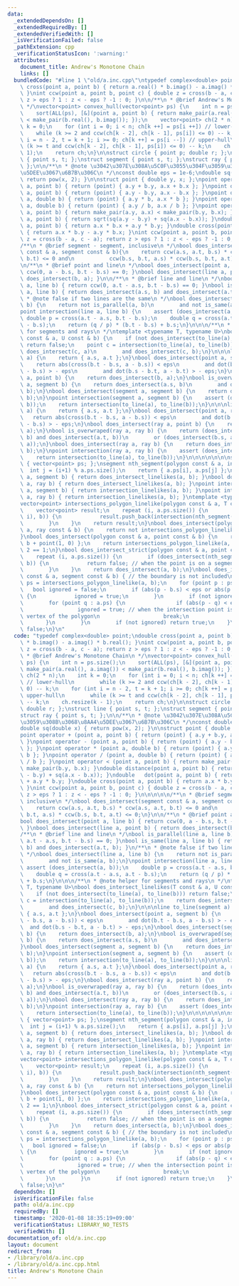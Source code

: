 ```yaml
---
data:
  _extendedDependsOn: []
  _extendedRequiredBy: []
  _extendedVerifiedWith: []
  _isVerificationFailed: false
  _pathExtension: cpp
  _verificationStatusIcon: ':warning:'
  attributes:
    document_title: Andrew's Monotone Chain
    links: []
  bundledCode: "#line 1 \"old/a.inc.cpp\"\ntypedef complex<double> point;\ndouble\
    \ cross(point a, point b) { return a.real() * b.imag() - a.imag() * b.real();\
    \ }\nint ccw(point a, point b, point c) { double z = cross(b - a, c - a); return\
    \ z > eps ? 1 : z < - eps ? -1 : 0; }\n\n/**\n * @brief Andrew's Monotone Chain\n\
    \ */\nvector<point> convex_hull(vector<point> ps) {\n    int n = ps.size();\n\
    \    sort(ALL(ps), [&](point a, point b) { return make_pair(a.real(), a.imag())\
    \ < make_pair(b.real(), b.imag()); });\n    vector<point> ch(2 * n);\n    int\
    \ k = 0;\n    for (int i = 0; i < n; ch[k ++] = ps[i ++]) // lower-hull\n    \
    \    while (k >= 2 and ccw(ch[k - 2], ch[k - 1], ps[i]) <= 0) -- k;\n    for (int\
    \ i = n - 2, t = k + 1; i >= 0; ch[k ++] = ps[i --]) // upper-hull\n        while\
    \ (k >= t and ccw(ch[k - 2], ch[k - 1], ps[i]) <= 0) -- k;\n    ch.resize(k -\
    \ 1);\n    return ch;\n}\n\nstruct circle { point p; double r; };\nstruct line\
    \ { point s, t; };\nstruct segment { point s, t; };\nstruct ray { point s, t;\
    \ };\n\n/**\n * @note \u3042\u307E\u308A\u5C0F\u3055\u304F\u3059\u308B\u3068\u8AA4\
    \u5DEE\u3067\u6B7B\u306C\n */\nconst double eps = 1e-6;\ndouble sq(double x) {\
    \ return pow(x, 2); }\n\nstruct point { double y, x; };\npoint operator + (point\
    \ a, point b) { return (point) { a.y + b.y, a.x + b.x }; }\npoint operator - (point\
    \ a, point b) { return (point) { a.y - b.y, a.x - b.x }; }\npoint operator * (point\
    \ a, double b) { return (point) { a.y * b, a.x * b }; }\npoint operator / (point\
    \ a, double b) { return (point) { a.y / b, a.x / b }; }\npoint operator < (point\
    \ a, point b) { return make_pair(a.y, a.x) < make_pair(b.y, b.x); }\ndouble distance(point\
    \ a, point b) { return sqrt(sq(a.y - b.y) + sq(a.x - b.x)); }\ndouble   dot(point\
    \ a, point b) { return a.x * b.x + a.y * b.y; }\ndouble cross(point a, point b)\
    \ { return a.x * b.y - a.y * b.x; }\nint ccw(point a, point b, point c) { double\
    \ z = cross(b - a, c - a); return z > eps ? 1 : z < - eps ? -1 : 0; }\n\n\n\n\n\
    /**\n * @brief segment - segment, inclusive\n */\nbool does_intersect(segment\
    \ const & a, segment const & b){\n    return ccw(a.s, a.t, b.s) * ccw(a.s, a.t,\
    \ b.t) <= 0 and\n           ccw(b.s, b.t, a.s) * ccw(b.s, b.t, a.t) <= 0;\n}\n\
    \n/**\n * @brief point and line\n */\nbool does_intersect(point a, line b) { return\
    \ ccw(0, a - b.s, b.t - b.s) == 0; }\nbool does_intersect(line a, point b) { return\
    \ does_intersect(b, a); }\n\n/**\n * @brief line and line\n */\nbool is_parallel(line\
    \ a, line b) { return ccw(0, a.t - a.s, b.t - b.s) == 0; }\nbool is_same(line\
    \ a, line b) { return does_intersect(a.s, b) and does_intersect(a.t, b); }\n/**\n\
    \ * @note false if two lines are the same\n */\nbool does_intersect(line a, line\
    \ b) {\n    return not is_parallel(a, b)\n        and not is_same(a, b);\n}\n\
    point intersection(line a, line b) {\n    assert (does_intersect(a, b));\n   \
    \ double p = cross(a.t - a.s, b.t - b.s);\n    double q = cross(a.t - a.s, a.t\
    \ - b.s);\n    return (q / p) * (b.t - b.s) + b.s;\n}\n\n\n/**\n * @note helper\
    \ for segments and rays\n */\ntemplate <typename T, typename U>\nbool does_intersect_linelikes(T\
    \ const & a, U const & b) {\n    if (not does_intersect(to_line(a), to_line(b)))\
    \ return false;\n    point c = intersection(to_line(a), to_line(b));\n    return\
    \ does_intersect(c, a)\n        and does_intersect(c, b);\n}\n\n\nline to_line(segment\
    \ a) {\n    return { a.s, a.t };\n}\nbool does_intersect(point a, segment b) {\n\
    \    return abs(cross(b.t - b.s, a - b.s)) < eps\n        and dot(b.t - b.s, a\
    \ - b.s) > - eps\n        and dot(b.s - b.t, a - b.t) > - eps;\n}\nbool does_intersect(segment\
    \ a, point b) {\n    return does_intersect(b, a);\n}\nbool is_overwraped(segment\
    \ a, segment b) {\n    return does_intersect(a.s, b)\n        and does_intersect(a.t,\
    \ b);\n}\nbool does_intersect(segment a, segment b) {\n    return does_intersect_linelikes(a,\
    \ b);\n}\npoint intersection(segment a, segment b) {\n    assert (does_intersect(a,\
    \ b));\n    return intersection(to_line(a), to_line(b));\n}\n\n\nline to_line(ray\
    \ a) {\n    return { a.s, a.t };\n}\nbool does_intersect(point a, ray b) {\n \
    \   return abs(cross(b.t - b.s, a - b.s)) < eps\n        and dot(b.t - b.s, a\
    \ - b.s) > - eps;\n}\nbool does_intersect(ray a, point b) {\n    return does_intersect(b,\
    \ a);\n}\nbool is_overwraped(ray a, ray b) {\n    return (does_intersect(a.s,\
    \ b) and does_intersect(a.t, b))\n        or (does_intersect(b.s, a) and does_intersect(b.t,\
    \ a));\n}\nbool does_intersect(ray a, ray b) {\n    return does_intersect_linelikes(a,\
    \ b);\n}\npoint intersection(ray a, ray b) {\n    assert (does_intersect(a, b));\n\
    \    return intersection(to_line(a), to_line(b));\n}\n\n\n\n\n\n\nstruct polygon\
    \ { vector<point> ps; };\nsegment nth_segment(polygon const & a, int i) {\n  \
    \  int j = (i+1) % a.ps.size();\n    return { a.ps[i], a.ps[j] };\n}\nbool does_intersect(ray\
    \ a, segment b) { return does_intersect_linelikes(a, b); }\nbool does_intersect(segment\
    \ a, ray b) { return does_intersect_linelikes(a, b); }\npoint intersection(ray\
    \ a, segment b) { return intersection_linelikes(a, b); }\npoint intersection(segment\
    \ a, ray b) { return intersection_linelikes(a, b); }\ntemplate <typename T>\n\
    vector<point> intersections_polygon_linelike(polygon const & a, T const & b) {\n\
    \    vector<point> result;\n    repeat (i, a.ps.size()) {\n        if (does_intersect(nth_segment(a,\
    \ i), b)) {\n            result.push_back(intersection(nth_segment(a, i), b));\n\
    \        }\n    }\n    return result;\n}\nbool does_intersect(polygon const &\
    \ a, ray const & b) {\n    return not intersections_polygon_linelike(a, b).empty();\n\
    }\nbool does_intersect(polygon const & a, point const & b) {\n    ray c = { b,\
    \ b + point(1, 0) };\n    return intersections_polygon_linelike(a, c).size() %\
    \ 2 == 1;\n}\nbool does_intersect_strict(polygon const & a, point const & b) {\n\
    \    repeat (i, a.ps.size()) {\n        if (does_intersect(nth_segment(a, i),\
    \ b)) {\n            return false; // when the point is on a segment of the polygon\n\
    \        }\n    }\n    return does_intersect(a, b);\n}\nbool does_intersect_strict(polygon\
    \ const & a, segment const & b) { // the boundary is not included\n    vector<point>\
    \ ps = intersections_polygon_linelike(a, b);\n    for (point p : ps) {\n     \
    \   bool ignored = false;\n        if (abs(p - b.s) < eps or abs(p - b.t) < eps)\
    \ {\n            ignored = true;\n        }\n        if (not ignored) {\n    \
    \        for (point q : a.ps) {\n                if (abs(p - q) < eps) {\n   \
    \                 ignored = true; // when the intersection point is one of the\
    \ vertex of the polygon\n                    break;\n                }\n     \
    \       }\n        }\n        if (not ignored) return true;\n    }\n    return\
    \ false;\n}\n"
  code: "typedef complex<double> point;\ndouble cross(point a, point b) { return a.real()\
    \ * b.imag() - a.imag() * b.real(); }\nint ccw(point a, point b, point c) { double\
    \ z = cross(b - a, c - a); return z > eps ? 1 : z < - eps ? -1 : 0; }\n\n/**\n\
    \ * @brief Andrew's Monotone Chain\n */\nvector<point> convex_hull(vector<point>\
    \ ps) {\n    int n = ps.size();\n    sort(ALL(ps), [&](point a, point b) { return\
    \ make_pair(a.real(), a.imag()) < make_pair(b.real(), b.imag()); });\n    vector<point>\
    \ ch(2 * n);\n    int k = 0;\n    for (int i = 0; i < n; ch[k ++] = ps[i ++])\
    \ // lower-hull\n        while (k >= 2 and ccw(ch[k - 2], ch[k - 1], ps[i]) <=\
    \ 0) -- k;\n    for (int i = n - 2, t = k + 1; i >= 0; ch[k ++] = ps[i --]) //\
    \ upper-hull\n        while (k >= t and ccw(ch[k - 2], ch[k - 1], ps[i]) <= 0)\
    \ -- k;\n    ch.resize(k - 1);\n    return ch;\n}\n\nstruct circle { point p;\
    \ double r; };\nstruct line { point s, t; };\nstruct segment { point s, t; };\n\
    struct ray { point s, t; };\n\n/**\n * @note \u3042\u307E\u308A\u5C0F\u3055\u304F\
    \u3059\u308B\u3068\u8AA4\u5DEE\u3067\u6B7B\u306C\n */\nconst double eps = 1e-6;\n\
    double sq(double x) { return pow(x, 2); }\n\nstruct point { double y, x; };\n\
    point operator + (point a, point b) { return (point) { a.y + b.y, a.x + b.x };\
    \ }\npoint operator - (point a, point b) { return (point) { a.y - b.y, a.x - b.x\
    \ }; }\npoint operator * (point a, double b) { return (point) { a.y * b, a.x *\
    \ b }; }\npoint operator / (point a, double b) { return (point) { a.y / b, a.x\
    \ / b }; }\npoint operator < (point a, point b) { return make_pair(a.y, a.x) <\
    \ make_pair(b.y, b.x); }\ndouble distance(point a, point b) { return sqrt(sq(a.y\
    \ - b.y) + sq(a.x - b.x)); }\ndouble   dot(point a, point b) { return a.x * b.x\
    \ + a.y * b.y; }\ndouble cross(point a, point b) { return a.x * b.y - a.y * b.x;\
    \ }\nint ccw(point a, point b, point c) { double z = cross(b - a, c - a); return\
    \ z > eps ? 1 : z < - eps ? -1 : 0; }\n\n\n\n\n/**\n * @brief segment - segment,\
    \ inclusive\n */\nbool does_intersect(segment const & a, segment const & b){\n\
    \    return ccw(a.s, a.t, b.s) * ccw(a.s, a.t, b.t) <= 0 and\n           ccw(b.s,\
    \ b.t, a.s) * ccw(b.s, b.t, a.t) <= 0;\n}\n\n/**\n * @brief point and line\n */\n\
    bool does_intersect(point a, line b) { return ccw(0, a - b.s, b.t - b.s) == 0;\
    \ }\nbool does_intersect(line a, point b) { return does_intersect(b, a); }\n\n\
    /**\n * @brief line and line\n */\nbool is_parallel(line a, line b) { return ccw(0,\
    \ a.t - a.s, b.t - b.s) == 0; }\nbool is_same(line a, line b) { return does_intersect(a.s,\
    \ b) and does_intersect(a.t, b); }\n/**\n * @note false if two lines are the same\n\
    \ */\nbool does_intersect(line a, line b) {\n    return not is_parallel(a, b)\n\
    \        and not is_same(a, b);\n}\npoint intersection(line a, line b) {\n   \
    \ assert (does_intersect(a, b));\n    double p = cross(a.t - a.s, b.t - b.s);\n\
    \    double q = cross(a.t - a.s, a.t - b.s);\n    return (q / p) * (b.t - b.s)\
    \ + b.s;\n}\n\n\n/**\n * @note helper for segments and rays\n */\ntemplate <typename\
    \ T, typename U>\nbool does_intersect_linelikes(T const & a, U const & b) {\n\
    \    if (not does_intersect(to_line(a), to_line(b))) return false;\n    point\
    \ c = intersection(to_line(a), to_line(b));\n    return does_intersect(c, a)\n\
    \        and does_intersect(c, b);\n}\n\n\nline to_line(segment a) {\n    return\
    \ { a.s, a.t };\n}\nbool does_intersect(point a, segment b) {\n    return abs(cross(b.t\
    \ - b.s, a - b.s)) < eps\n        and dot(b.t - b.s, a - b.s) > - eps\n      \
    \  and dot(b.s - b.t, a - b.t) > - eps;\n}\nbool does_intersect(segment a, point\
    \ b) {\n    return does_intersect(b, a);\n}\nbool is_overwraped(segment a, segment\
    \ b) {\n    return does_intersect(a.s, b)\n        and does_intersect(a.t, b);\n\
    }\nbool does_intersect(segment a, segment b) {\n    return does_intersect_linelikes(a,\
    \ b);\n}\npoint intersection(segment a, segment b) {\n    assert (does_intersect(a,\
    \ b));\n    return intersection(to_line(a), to_line(b));\n}\n\n\nline to_line(ray\
    \ a) {\n    return { a.s, a.t };\n}\nbool does_intersect(point a, ray b) {\n \
    \   return abs(cross(b.t - b.s, a - b.s)) < eps\n        and dot(b.t - b.s, a\
    \ - b.s) > - eps;\n}\nbool does_intersect(ray a, point b) {\n    return does_intersect(b,\
    \ a);\n}\nbool is_overwraped(ray a, ray b) {\n    return (does_intersect(a.s,\
    \ b) and does_intersect(a.t, b))\n        or (does_intersect(b.s, a) and does_intersect(b.t,\
    \ a));\n}\nbool does_intersect(ray a, ray b) {\n    return does_intersect_linelikes(a,\
    \ b);\n}\npoint intersection(ray a, ray b) {\n    assert (does_intersect(a, b));\n\
    \    return intersection(to_line(a), to_line(b));\n}\n\n\n\n\n\n\nstruct polygon\
    \ { vector<point> ps; };\nsegment nth_segment(polygon const & a, int i) {\n  \
    \  int j = (i+1) % a.ps.size();\n    return { a.ps[i], a.ps[j] };\n}\nbool does_intersect(ray\
    \ a, segment b) { return does_intersect_linelikes(a, b); }\nbool does_intersect(segment\
    \ a, ray b) { return does_intersect_linelikes(a, b); }\npoint intersection(ray\
    \ a, segment b) { return intersection_linelikes(a, b); }\npoint intersection(segment\
    \ a, ray b) { return intersection_linelikes(a, b); }\ntemplate <typename T>\n\
    vector<point> intersections_polygon_linelike(polygon const & a, T const & b) {\n\
    \    vector<point> result;\n    repeat (i, a.ps.size()) {\n        if (does_intersect(nth_segment(a,\
    \ i), b)) {\n            result.push_back(intersection(nth_segment(a, i), b));\n\
    \        }\n    }\n    return result;\n}\nbool does_intersect(polygon const &\
    \ a, ray const & b) {\n    return not intersections_polygon_linelike(a, b).empty();\n\
    }\nbool does_intersect(polygon const & a, point const & b) {\n    ray c = { b,\
    \ b + point(1, 0) };\n    return intersections_polygon_linelike(a, c).size() %\
    \ 2 == 1;\n}\nbool does_intersect_strict(polygon const & a, point const & b) {\n\
    \    repeat (i, a.ps.size()) {\n        if (does_intersect(nth_segment(a, i),\
    \ b)) {\n            return false; // when the point is on a segment of the polygon\n\
    \        }\n    }\n    return does_intersect(a, b);\n}\nbool does_intersect_strict(polygon\
    \ const & a, segment const & b) { // the boundary is not included\n    vector<point>\
    \ ps = intersections_polygon_linelike(a, b);\n    for (point p : ps) {\n     \
    \   bool ignored = false;\n        if (abs(p - b.s) < eps or abs(p - b.t) < eps)\
    \ {\n            ignored = true;\n        }\n        if (not ignored) {\n    \
    \        for (point q : a.ps) {\n                if (abs(p - q) < eps) {\n   \
    \                 ignored = true; // when the intersection point is one of the\
    \ vertex of the polygon\n                    break;\n                }\n     \
    \       }\n        }\n        if (not ignored) return true;\n    }\n    return\
    \ false;\n}\n"
  dependsOn: []
  isVerificationFile: false
  path: old/a.inc.cpp
  requiredBy: []
  timestamp: '2020-01-08 18:35:19+09:00'
  verificationStatus: LIBRARY_NO_TESTS
  verifiedWith: []
documentation_of: old/a.inc.cpp
layout: document
redirect_from:
- /library/old/a.inc.cpp
- /library/old/a.inc.cpp.html
title: Andrew's Monotone Chain
---
```

